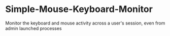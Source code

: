 # Simple-Mouse-Keyboard-Monitor
Monitor the keyboard and mouse activity across a user's session, even from admin launched processes
